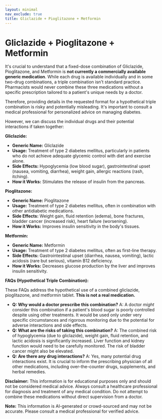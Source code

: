 ```yaml
---
layout: minimal
nav_exclude: true
title: Gliclazide + Pioglitazone + Metformin
---
```


# Gliclazide + Pioglitazone + Metformin

It's crucial to understand that a fixed-dose combination of Gliclazide, Pioglitazone, and Metformin is **not currently a commercially available generic medication**.  While each drug is available individually and in some two-drug combinations, a triple combination isn't standard practice.  Pharmacists would never combine these three medications without a specific prescription tailored to a patient's unique needs by a doctor.

Therefore, providing details in the requested format for a hypothetical triple combination is risky and potentially misleading.  It's important to consult a medical professional for personalized advice on managing diabetes.


However, we can discuss the individual drugs and their potential interactions if taken together:


**Gliclazide:**

* **Generic Name:** Gliclazide
* **Usage:**  Treatment of type 2 diabetes mellitus, particularly in patients who do not achieve adequate glycemic control with diet and exercise alone.
* **Side Effects:** Hypoglycemia (low blood sugar), gastrointestinal upset (nausea, vomiting, diarrhea), weight gain, allergic reactions (rash, itching).
* **How it Works:**  Stimulates the release of insulin from the pancreas.

**Pioglitazone:**

* **Generic Name:** Pioglitazone
* **Usage:** Treatment of type 2 diabetes mellitus, often in combination with other antidiabetic medications.
* **Side Effects:** Weight gain, fluid retention (edema), bone fractures, bladder cancer (increased risk), heart failure (worsening).
* **How it Works:** Improves insulin sensitivity in the body's tissues.

**Metformin:**

* **Generic Name:** Metformin
* **Usage:** Treatment of type 2 diabetes mellitus, often as first-line therapy.
* **Side Effects:** Gastrointestinal upset (diarrhea, nausea, vomiting), lactic acidosis (rare but serious), vitamin B12 deficiency.
* **How it Works:** Decreases glucose production by the liver and improves insulin sensitivity.


**FAQs (Hypothetical Triple Combination):**

These FAQs address the hypothetical use of a combined gliclazide, pioglitazone, and metformin tablet.  **This is not a real medication.**

* **Q: Why would a doctor prescribe this combination?**  A:  A doctor *might* consider this combination if a patient's blood sugar is poorly controlled despite using other treatments. It would be used only under very specific circumstances and rigorous monitoring due to the potential for adverse interactions and side effects.
* **Q: What are the risks of taking this combination?** A: The combined risk of hypoglycemia (due to gliclazide), weight gain, fluid retention, and lactic acidosis is significantly increased.  Liver function and kidney function would need to be carefully monitored.  The risk of bladder cancer might also be elevated.
* **Q: Are there any drug interactions?** A: Yes, many potential drug interactions exist.  It is crucial to inform the prescribing physician of all other medications, including over-the-counter drugs, supplements, and herbal remedies.


**Disclaimer:** This information is for educational purposes only and should not be considered medical advice.  Always consult a healthcare professional for diagnosis and treatment of any medical condition.  Do not attempt to combine these medications without direct supervision from a doctor.


**Note:** This information is AI-generated or crowd-sourced and may not be accurate. Please consult a medical professional for verified advice.